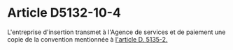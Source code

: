 # Article D5132-10-4

L'entreprise d'insertion transmet à l'Agence de services et de paiement une copie de la convention mentionnée à [l'article D. 5135-2.][1]

 [1]: /affichCodeArticle.do?cidTexte=LEGITEXT000006072050&idArticle=LEGIARTI000029763896&dateTexte=&categorieLien=cid